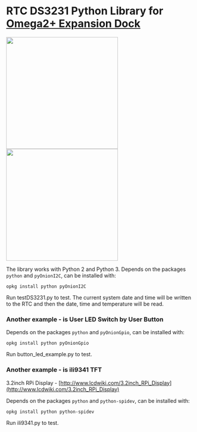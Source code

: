 # RTC DS3231 Python Library for [Omega2+ Expansion Dock](https://www.crowdsupply.com/factorial-group/omega2-plus-expansion-dock) 

<img src="https://github.com/levkovigor/omega2-DS3231/blob/master/omega2-1.1-front.png" width="300"/> <img src="https://github.com/levkovigor/omega2-DS3231/blob/master/omega2-1.1-back.png" width="300"/> 

The library works with Python 2 and Python 3. Depends on the packages ```python``` and ```pyOnionI2C```, can be installed with:

```opkg install python pyOnionI2C```

Run testDS3231.py to test. The current system date and time will be written to the RTC and then the date, time and temperature will be read.
 
### Another example - is User LED Switch by User Button

Depends on the packages ```python``` and ```pyOnionGpio```, can be installed with:

```opkg install python pyOnionGpio```

Run button_led_example.py to test.

### Another example - is ili9341 TFT

3.2inch RPi Display - [http://www.lcdwiki.com/3.2inch_RPi_Display](http://www.lcdwiki.com/3.2inch_RPi_Display)

Depends on the packages ```python``` and ```python-spidev```, can be installed with:

```opkg install python python-spidev```

Run ili9341.py to test.
